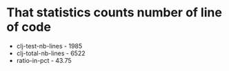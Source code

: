 # That statistics counts number of line of code
* clj-test-nb-lines - 1985
* clj-total-nb-lines - 6522
* ratio-in-pct - 43.75